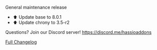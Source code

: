 General maintenance release

- ⬆ Update base to 8.0.1
- ⬆ Update chrony to 3.5-r2

Questions? Join our Discord server! https://discord.me/hassioaddons

[Full Changelog][changelog]

[changelog]: https://github.com/hassio-addons/addon-chrony/compare/v1.0.10...v1.1.0